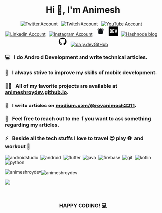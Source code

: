 <h1 align="center">Hi 👋, I'm Animesh</h1>

<div align="center">
<p align="center"> 
<a href="https://twitter.com/roy_animesh7"><img src="https://cdn.worldvectorlogo.com/logos/twitter-6.svg" title="Twitter" alt="Twitter Account" width="40"/></a> 
&ensp;<a href="https://www.twitch.tv/roy_animesh"><img src="https://cdn.worldvectorlogo.com/logos/twitch-logo-2019.svg" title="Twitch" alt="Twitch Account" width="60"/></a> 
&ensp;<a href="https://www.youtube.com/c/AndroidConcepts"><img src="https://cdn.worldvectorlogo.com/logos/youtube-icon.svg" title="YouTube" alt="YouTube Account" width="40"/></a>
&ensp;<a href="https://www.linkedin.com/in/animeshroydev"><img src="https://cdn.worldvectorlogo.com/logos/linkedin-icon-2.svg" title="Linkedin" alt="Linkedin Account" width="30"/></a> 
&ensp;<a href="https://www.instagram.com/droid.coder/"><img src="https://cdn.worldvectorlogo.com/logos/instagram-5.svg" title="Instagram" alt="Instagram Account" width="30"/></a> 
&ensp;<a href="https://www.showwcase.com/roy_animesh"><img src="https://github.com/FrancescoXX/FrancescoXX/blob/main/d1a35e06-ec86-4a7c-b0f0-b12684ce53c6.png" title="Showwcase" alt="Showwcase Account" width="30"/></a> 
&ensp;<a href="https://dev.to/roy_animesh"><img src="https://github.com/FrancescoXX/FrancescoXX/blob/main/dev-black.png" title="DEV" alt="DEVto Blog" width="30"/></a>
&ensp;<a href="https://medium.com/@royanimesh2211"><img src="https://upload.wikimedia.org/wikipedia/commons/thumb/e/ec/Medium_logo_Monogram.svg/1200px-Medium_logo_Monogram.svg.png" title="Hashnode" alt="Hashnode blog" width="30"/></a>
&ensp;<a href="https://github.com/animeshroydev"><img src="https://github.com/FrancescoXX/FrancescoXX/blob/main/untitled-2_5.png" title="GitHub" alt="GitHub" width="30"/></a>
&ensp;<a href="https://www.kooapp.com/profile/animesh_roy"><img src="https://www.kooapp.com/img/defaultOGimage.png" title="daily.dev" alt="daily.devGitHub" width="30"/></a>
   
</p>
</div>
  
<h3>💻 &ensp;I do Android Development and write technical articles.</h3>

<h3>🎯 &ensp;I always strive to improve my skills of mobile development.</h3>

<h3>👨‍💻 &ensp;All of my favorite projects are available at <a href="https://animeshroydev.github.io">animeshroydev.github.io</a>.</h3>

<h3>📝 &ensp;I write articles on <a href="https://medium.com/@royanimesh2211">medium.com/@royanimesh2211</a>.</h3>

<h3>💬 &ensp;Feel free to reach out to me if you want to ask something regarding my articles.</h3>

<h3>⚡ &ensp;Beside all the tech stuffs I love to travel 😍&nbsp;play ⚽ &nbsp;and workout 💪</h3>


<p align="left"> 
<img src="https://2.bp.blogspot.com/-tzm1twY_ENM/XlCRuI0ZkRI/AAAAAAAAOso/BmNOUANXWxwc5vwslNw3WpjrDlgs9PuwQCLcBGAsYHQ/s1600/pasted%2Bimage%2B0.png" alt="androidstudio" width="50" height="50"/>
&nbsp;<img src="https://cdn-icons-png.flaticon.com/512/5969/5969010.png" alt="android" width="50" height="50"/> 
&nbsp;<img src="https://www.vectorlogo.zone/logos/flutterio/flutterio-icon.svg" alt="flutter" width="40" height="40"/> 
&nbsp;<img src="https://cdn-icons-png.flaticon.com/512/226/226777.png" alt="java" width="50" height="50"/> 
&nbsp;<img src="https://www.vectorlogo.zone/logos/firebase/firebase-icon.svg" alt="firebase" width="40" height="40"/>
&nbsp;<img src="https://www.vectorlogo.zone/logos/git-scm/git-scm-icon.svg" alt="git" width="40" height="40"/>
&nbsp;<img src="https://upload.wikimedia.org/wikipedia/commons/thumb/0/06/Kotlin_Icon.svg/2048px-Kotlin_Icon.svg.png" alt="kotlin" width="40" height="40"/>
&nbsp;<img src="https://user-images.githubusercontent.com/50510726/107741611-84944000-6d33-11eb-8adc-ff15ebcb1a0e.png" alt="python" width="40" height="40"/>
</p>
<img align="left" src="https://github-readme-stats.vercel.app/api/top-langs/?username=animeshroydev&theme=radical" alt="animeshroydev"/>
<img align="center" src="https://github-readme-stats.vercel.app/api?username=animeshroydev&count_private=true&theme=radical" alt="animeshroydev" /> 


![](https://komarev.com/ghpvc/?username=animeshroydev)

<br>
<p align="center">
<h3 align="center">HAPPY CODING! 💻</h3>
</p>
